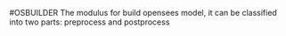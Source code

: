 #OSBUILDER
The modulus for build opensees model, it can be classified into two parts: preprocess and postprocess
